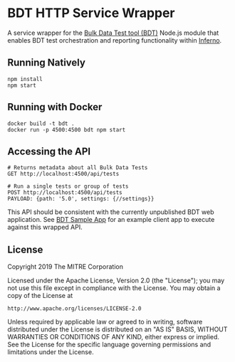 # BDT HTTP Service Wrapper

A service wrapper for the [Bulk Data Test tool (BDT)](https://github.com/smart-on-fhir/bdt) Node.js module
that enables BDT test orchestration and reporting functionality within [Inferno](https://github.com/onc-healthit/inferno).

## Running Natively

```
npm install
npm start
```

## Running with Docker
```
docker build -t bdt .
docker run -p 4500:4500 bdt npm start
```

## Accessing the API
```
# Returns metadata about all Bulk Data Tests
GET http://localhost:4500/api/tests

# Run a single tests or group of tests
POST http://localhost:4500/api/tests
PAYLOAD: {path: '5.0', settings: {//settings}}
```

This API should be consistent with the currently unpublished BDT web application.
See [BDT Sample App](https://github.com/smart-on-fhir/bdt-sample-app/) for an example
client app to execute against this wrapped API.

## License

Copyright 2019 The MITRE Corporation

Licensed under the Apache License, Version 2.0 (the "License"); you may not use this file except in compliance with the License. You may obtain a copy of the License at
```
http://www.apache.org/licenses/LICENSE-2.0
```
Unless required by applicable law or agreed to in writing, software distributed under the License is distributed on an "AS IS" BASIS, WITHOUT WARRANTIES OR CONDITIONS OF ANY KIND, either express or implied. See the License for the specific language governing permissions and limitations under the License.